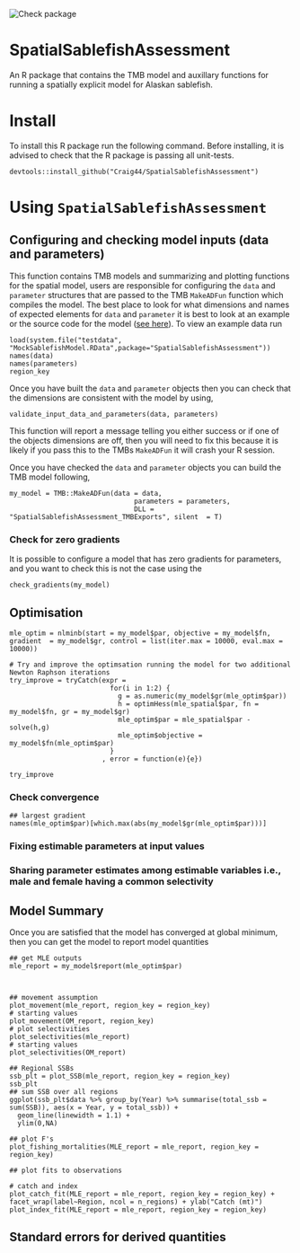 ![Check package](https://github.com/Craig44/SpatialSablefishAssessment/actions/workflows/r.yml/badge.svg)
# SpatialSablefishAssessment
An R package that contains the TMB model and auxillary functions for running a spatially explicit model for Alaskan sablefish.


# Install 
To install this R package run the following command. Before installing, it is advised to check that the R package is passing all unit-tests.

```
devtools::install_github("Craig44/SpatialSablefishAssessment")
```

# Using `SpatialSablefishAssessment`

## Configuring and checking model inputs (data and parameters)
This function contains TMB models and summarizing and plotting functions for the spatial model, users are responsible for configuring the `data` and `parameter` structures that are passed to the TMB `MakeADFun` function which compiles the model. The best place to look for what dimensions and names of expected elements for `data` and `parameter` it is best to look at an example or the source code for the model ([see here](https://github.com/Craig44/SpatialSablefishAssessment/blob/master/src/TMB/TagIntegrated.hpp)). To view an example data run 


```
load(system.file("testdata", "MockSablefishModel.RData",package="SpatialSablefishAssessment"))
names(data)
names(parameters)
region_key
```


Once you have built the `data` and `parameter` objects then you can check that the dimensions are consistent with the model by using,

```
validate_input_data_and_parameters(data, parameters)
```

This function will report a message telling you either success or if one of the objects dimensions are off, then you will need to fix this because it is likely if you pass this to the TMBs `MakeADFun` it will crash your R session.


Once you have checked the `data` and `parameter` objects you can build the TMB model following,

```
my_model = TMB::MakeADFun(data = data,
                               parameters = parameters,
                               DLL = "SpatialSablefishAssessment_TMBExports", silent  = T)
```

### Check for zero gradients
It is possible to configure a model that has zero gradients for parameters, and you want to check this is not the case using the 
```
check_gradients(my_model)
```


## Optimisation

```
mle_optim = nlminb(start = my_model$par, objective = my_model$fn, gradient  = my_model$gr, control = list(iter.max = 10000, eval.max = 10000))

# Try and improve the optimsation running the model for two additional Newton Raphson iterations
try_improve = tryCatch(expr =
                         for(i in 1:2) {
                           g = as.numeric(my_model$gr(mle_optim$par))
                           h = optimHess(mle_spatial$par, fn = my_model$fn, gr = my_model$gr)
                           mle_optim$par = mle_spatial$par - solve(h,g)
                           mle_optim$objective = my_model$fn(mle_optim$par)
                         }
                       , error = function(e){e})

try_improve
```


### Check convergence


```
## largest gradient 
names(mle_optim$par)[which.max(abs(my_model$gr(mle_optim$par)))]
```


### Fixing estimable parameters at input values


### Sharing parameter estimates among estimable variables i.e., male and female having a common selectivity



## Model Summary
Once you are satisfied that the model has converged at global minimum, then you can get the model to report model quantities

```
## get MLE outputs
mle_report = my_model$report(mle_optim$par)



## movement assumption
plot_movement(mle_report, region_key = region_key)
# starting values
plot_movement(OM_report, region_key)
# plot selectivities
plot_selectivities(mle_report)
# starting values
plot_selectivities(OM_report)

## Regional SSBs
ssb_plt = plot_SSB(mle_report, region_key = region_key)
ssb_plt
## sum SSB over all regions
ggplot(ssb_plt$data %>% group_by(Year) %>% summarise(total_ssb = sum(SSB)), aes(x = Year, y = total_ssb)) +
  geom_line(linewidth = 1.1) +
  ylim(0,NA)

## plot F's
plot_fishing_mortalities(MLE_report = mle_report, region_key = region_key)

## plot fits to observations

# catch and index
plot_catch_fit(MLE_report = mle_report, region_key = region_key) + facet_wrap(label~Region, ncol = n_regions) + ylab("Catch (mt)")
plot_index_fit(MLE_report = mle_report, region_key = region_key)
```



## Standard errors for derived quantities
